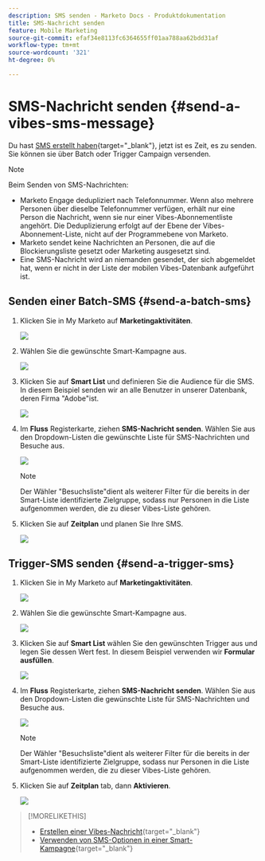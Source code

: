 ```yaml
---
description: SMS senden - Marketo Docs - Produktdokumentation
title: SMS-Nachricht senden
feature: Mobile Marketing
source-git-commit: efaf34e8113fc6364655ff01aa788aa62bdd31af
workflow-type: tm+mt
source-wordcount: '321'
ht-degree: 0%

---
```


# SMS-Nachricht senden {#send-a-vibes-sms-message}

Du hast [SMS erstellt haben](/help/marketo/product-docs/mobile-marketing/vibes-sms-messages/create-an-sms-message.md){target="_blank"}, jetzt ist es Zeit, es zu senden. Sie können sie über Batch oder Trigger Campaign versenden.

>[!NOTE]
>
>Beim Senden von SMS-Nachrichten:
>
>* Marketo Engage dedupliziert nach Telefonnummer. Wenn also mehrere Personen über dieselbe Telefonnummer verfügen, erhält nur eine Person die Nachricht, wenn sie nur einer Vibes-Abonnementliste angehört. Die Deduplizierung erfolgt auf der Ebene der Vibes-Abonnement-Liste, nicht auf der Programmebene von Marketo.
>* Marketo sendet keine Nachrichten an Personen, die auf die Blockierungsliste gesetzt oder Marketing ausgesetzt sind.
>* Eine SMS-Nachricht wird an niemanden gesendet, der sich abgemeldet hat, wenn er nicht in der Liste der mobilen Vibes-Datenbank aufgeführt ist.

## Senden einer Batch-SMS {#send-a-batch-sms}

1. Klicken Sie in My Marketo auf **Marketingaktivitäten**.

   ![](assets/send-an-sms-message-1.png)

1. Wählen Sie die gewünschte Smart-Kampagne aus.

   ![](assets/send-an-sms-message-2.png)

1. Klicken Sie auf **Smart List** und definieren Sie die Audience für die SMS. In diesem Beispiel senden wir an alle Benutzer in unserer Datenbank, deren Firma &quot;Adobe&quot;ist.

   ![](assets/send-an-sms-message-3.png)

1. Im **Fluss** Registerkarte, ziehen **SMS-Nachricht senden**. Wählen Sie aus den Dropdown-Listen die gewünschte Liste für SMS-Nachrichten und Besuche aus.

   ![](assets/send-an-sms-message-4.png)

   >[!NOTE]
   >
   >Der Wähler &quot;Besuchsliste&quot;dient als weiterer Filter für die bereits in der Smart-Liste identifizierte Zielgruppe, sodass nur Personen in die Liste aufgenommen werden, die zu dieser Vibes-Liste gehören.

1. Klicken Sie auf **Zeitplan** und planen Sie Ihre SMS.

   ![](assets/send-an-sms-message-5.png)

## Trigger-SMS senden {#send-a-trigger-sms}

1. Klicken Sie in My Marketo auf **Marketingaktivitäten**.

   ![](assets/send-an-sms-message-6.png)

1. Wählen Sie die gewünschte Smart-Kampagne aus.

   ![](assets/send-an-sms-message-7.png)

1. Klicken Sie auf **Smart List** wählen Sie den gewünschten Trigger aus und legen Sie dessen Wert fest. In diesem Beispiel verwenden wir **Formular ausfüllen**.

   ![](assets/send-an-sms-message-8.png)

1. Im **Fluss** Registerkarte, ziehen **SMS-Nachricht senden**. Wählen Sie aus den Dropdown-Listen die gewünschte Liste für SMS-Nachrichten und Besuche aus.

   ![](assets/send-an-sms-message-9.png)

   >[!NOTE]
   >
   >Der Wähler &quot;Besuchsliste&quot;dient als weiterer Filter für die bereits in der Smart-Liste identifizierte Zielgruppe, sodass nur Personen in die Liste aufgenommen werden, die zu dieser Vibes-Liste gehören.

1. Klicken Sie auf **Zeitplan** tab, dann **Aktivieren**.

   ![](assets/send-an-sms-message-10.png)

>[!MORELIKETHIS]
>
>* [Erstellen einer Vibes-Nachricht](/help/marketo/product-docs/mobile-marketing/vibes-sms-messages/create-a-vibes-sms-message.md){target="_blank"}
>* [Verwenden von SMS-Optionen in einer Smart-Kampagne](/help/marketo/product-docs/mobile-marketing/vibes-sms-messages/using-sms-options-in-a-smart-campaign.md){target="_blank"}
